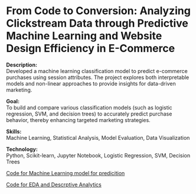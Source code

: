 # From Code to Conversion: Analyzing Clickstream Data through Predictive Machine Learning and Website Design Efficiency in E-Commerce
**Description:**  
Developed a machine learning classification model to predict e-commerce purchases using session attributes. The project explores both interpretable models and non-linear approaches to provide insights for data-driven marketing.

**Goal:**  
To build and compare various classification models (such as logistic regression, SVM, and decision trees) to accurately predict purchase behavior, thereby enhancing targeted marketing strategies.

**Skills:**  
Machine Learning, Statistical Analysis, Model Evaluation, Data Visualization

**Technology:**  
Python, Scikit-learn, Jupyter Notebook, Logistic Regression, SVM, Decision Trees
 
[ Code for Machine Learning model for predicition ](ecommerce-purchase-prediction/ML%20prdiction%20of%20purchase.ipynb)

[Code for EDA and  Descrptive Analytics](https://github.com/MukadasAK/Mukadas-Akhtar-Portfolio/blob/293d649b2fa1389425afad079cd35bfa3535d89b/ecommerce-purchase-prediction/Descriptive%20Analytics.ipynb)
